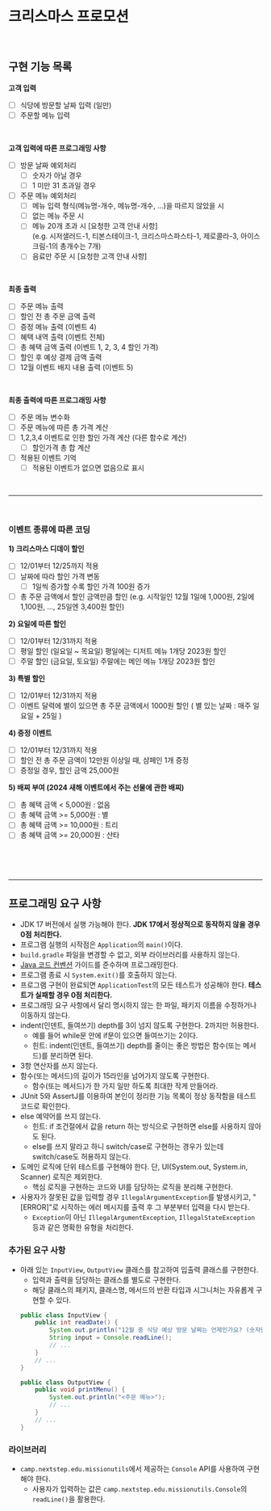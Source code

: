 # 크리스마스 프로모션
<br>

## 구현 기능 목록

**고객 입력**
 - [ ] 식당에 방문할 날짜 입력 (일만)
 - [ ] 주문할 메뉴 입력
<br>

**고객 입력에 따른 프로그래밍 사항**
- [ ] 방문 날짜 예외처리
  - [ ] 숫자가 아닐 경우
  - [ ] 1 미만 31 초과일 경우
      
- [ ] 주문 메뉴 예외처리
  - [ ] 메뉴 입력 형식(메뉴명-개수, 메뉴명-개수, ...)을 따르지 않았을 시
  - [ ] 없는 메뉴 주문 시
  - [ ] 메뉴 20개 초과 시 [요청한 고객 안내 사항]<br>
    (e.g. 시저샐러드-1, 티본스테이크-1, 크리스마스파스타-1, 제로콜라-3, 아이스크림-1의 총개수는 7개)
  - [ ] 음료만 주문 시 [요청한 고객 안내 사항]
<br>

**최종 출력**
 - [ ] 주문 메뉴 출력
 - [ ] 할인 전 총 주문 금액 출력
 - [ ] 증정 메뉴 출력 (이벤트 4)
 - [ ] 혜택 내역 출력 (이벤트 전체)
 - [ ] 총 혜택 금액 출력 (이벤트 1, 2, 3, 4 할인 가격)
 - [ ] 할인 후 예상 결제 금액 출력  
 - [ ] 12월 이벤트 배지 내용 출력 (이벤트 5)
<br>

**최종 출력에 따른 프로그래밍 사항**
 - [ ] 주문 메뉴 변수화
 - [ ] 주문 메뉴에 따른 총 가격 계산
 - [ ] 1,2,3,4 이벤트로 인한 할인 가격 계산 (다른 함수로 계산)
    - [ ] 할인가격 총 합 계산
 - [ ] 적용된 이벤트 기억
    - [ ] 적용된 이벤트가 없으면 없음으로 표시

<br>

---
<br>

### 이벤트 종류에 따른 코딩

**1) 크리스마스 디데이 할인**
 - [ ] 12/01부터 12/25까지 적용
 - [ ] 날짜에 따라 할인 가격 변동
   - [ ] 1일씩 증가할 수록 할인 가격 100원 증가
 - [ ] 총 주문 금액에서 할인 금액만큼 할인
 (e.g. 시작일인 12월 1일에 1,000원, 2일에 1,100원, ..., 25일엔 3,400원 할인)

**2) 요일에 따른 할인**
 - [ ] 12/01부터 12/31까지 적용
 - [ ] 평일 할인 (일요일 ~ 목요일)
  평일에는 디저트 메뉴 1개당 2023원 할인
 - [ ] 주말 할인 (금요일, 토요일)
  주말에는 메인 메뉴 1개당 2023원 할인

**3) 특별 할인**
 - [ ] 12/01부터 12/31까지 적용
 - [ ] 이벤트 달력에 별이 있으면 총 주문 금액에서 1000원 할인
  ( 별 있는 날짜 : 매주 일요일 + 25일 )

**4) 증정 이벤트**
 - [ ] 12/01부터 12/31까지 적용
 - [ ] 할인 전 총 주문 금액이 12만원 이상일 때, 샴페인 1개 증정
 - [ ] 증정일 경우, 할인 금액 25,000원

**5) 배찌 부여 (2024 새해 이벤트에서 주는 선물에 관한 배찌)**
 - [ ] 총 혜택 금액 < 5,000원 : 없음
 - [ ] 총 혜택 금액 >= 5,000원 : 별
 - [ ] 총 혜택 금액 >= 10,000원 : 트리
 - [ ] 총 혜택 금액 >= 20,000원 : 산타

<br>
<br>
<br>

---

## 프로그래밍 요구 사항

- JDK 17 버전에서 실행 가능해야 한다. **JDK 17에서 정상적으로 동작하지 않을 경우 0점 처리한다.**
- 프로그램 실행의 시작점은 `Application`의 `main()`이다.
- `build.gradle` 파일을 변경할 수 없고, 외부 라이브러리를 사용하지 않는다.
- [Java 코드 컨벤션](https://github.com/woowacourse/woowacourse-docs/tree/master/styleguide/java) 가이드를 준수하며 프로그래밍한다.
- 프로그램 종료 시 `System.exit()`를 호출하지 않는다.
- 프로그램 구현이 완료되면 `ApplicationTest`의 모든 테스트가 성공해야 한다. **테스트가 실패할 경우 0점 처리한다.**
- 프로그래밍 요구 사항에서 달리 명시하지 않는 한 파일, 패키지 이름을 수정하거나 이동하지 않는다.
- indent(인덴트, 들여쓰기) depth를 3이 넘지 않도록 구현한다. 2까지만 허용한다.
    - 예를 들어 while문 안에 if문이 있으면 들여쓰기는 2이다.
    - 힌트: indent(인덴트, 들여쓰기) depth를 줄이는 좋은 방법은 함수(또는 메서드)를 분리하면 된다.
- 3항 연산자를 쓰지 않는다.
- 함수(또는 메서드)의 길이가 15라인을 넘어가지 않도록 구현한다.
    - 함수(또는 메서드)가 한 가지 일만 하도록 최대한 작게 만들어라.
- JUnit 5와 AssertJ를 이용하여 본인이 정리한 기능 목록이 정상 동작함을 테스트 코드로 확인한다.
- else 예약어를 쓰지 않는다.
    - 힌트: if 조건절에서 값을 return 하는 방식으로 구현하면 else를 사용하지 않아도 된다.
    - else를 쓰지 말라고 하니 switch/case로 구현하는 경우가 있는데 switch/case도 허용하지 않는다.
- 도메인 로직에 단위 테스트를 구현해야 한다. 단, UI(System.out, System.in, Scanner) 로직은 제외한다.
    - 핵심 로직을 구현하는 코드와 UI를 담당하는 로직을 분리해 구현한다.
- 사용자가 잘못된 값을 입력할 경우 `IllegalArgumentException`를 발생시키고, "[ERROR]"로 시작하는 에러 메시지를 출력 후 그 부분부터 입력을 다시 받는다.
    - `Exception`이 아닌 `IllegalArgumentException`, `IllegalStateException` 등과 같은 명확한 유형을 처리한다.

### 추가된 요구 사항

- 아래 있는 `InputView`, `OutputView` 클래스를 참고하여 입출력 클래스를 구현한다.
    - 입력과 출력을 담당하는 클래스를 별도로 구현한다.
    - 해당 클래스의 패키지, 클래스명, 메서드의 반환 타입과 시그니처는 자유롭게 구현할 수 있다.
  ```java
  public class InputView {
      public int readDate() {
          System.out.println("12월 중 식당 예상 방문 날짜는 언제인가요? (숫자만 입력해 주세요!)");
          String input = Console.readLine();    
          // ...
      }
      // ...
  }
  ```
  ```java
  public class OutputView {
      public void printMenu() {
          System.out.println("<주문 메뉴>");
          // ...
      }
      // ...
  }
  ```
### 라이브러리

- `camp.nextstep.edu.missionutils`에서 제공하는 `Console` API를 사용하여 구현해야 한다.
    - 사용자가 입력하는 값은 `camp.nextstep.edu.missionutils.Console`의 `readLine()`을 활용한다.

